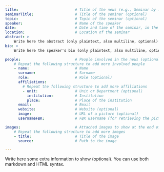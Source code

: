 ```yaml
---
title:                          # Title of the news (e.g., Seminar by ...)
seminarTitle:                   # Title of the seminar (optional)
topic:                          # Topic of the seminar (optional)
speaker:                        # Name of the speaker
date:                           # Date and time of the seminar, in the format: YYYY-MM-DD HH:MM"
location:                       # Location of the seminar
abstract: >
    Write here the abstract (only plaintext, also multiline, optional)
bio: >
    Write here the speaker's bio (only plaintext, also multiline, optional)

people:                         # People involved in the news (optional)
    # Repeat the following structure to add more involved people
    - name:                     # Name
      surname:                  # Surname
      role:                     # Role (optional)
      affiliations:
        # Repeat the following structure to add more affiliations
        - unit:                 # Unit or Department (optional)
          institution:          # Institution
          place:                # Place of the institution
      email:                    # Email
      website:                  # Website (optional)
      image:                    # URL of a picture (optional)
      usernameFBK:              # FBK username (for retrieving the picture, optional)

images:                         # Attached images to show at the end of the page (optional)
    # Repeat the following structure to add more images
    - title:                    # Title of the image
      source:                   # Path to the image

---
```


Write here some extra information to show (optional). You can use both markdown and HTML syntax.